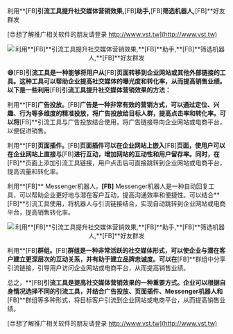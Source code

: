 利用**[FB]**引流工具提升社交媒体营销效果,**[FB]**助手,**[FB]**筛选机器人,**[FB]**好友群发

[😍想了解推广相关软件的朋友请登录 http://www.vst.tw](http://www.vst.tw)

 <center><img src="https://vst.tw/MP4/tuiguang/png/2.png" alt="利用**[FB]**引流工具提升社交媒体营销效果,**[FB]**助手,**[FB]**筛选机器人,**[FB]**好友群发"></center>

**😄**[FB]**引流工具是一种能够将用户从**[FB]**页面转移到企业网站或其他外部链接的工具。这种工具可以帮助企业提高社交媒体的曝光度和转化率，从而提高销售业绩。以下是一些利用**[FB]**引流工具提升社交媒体营销效果的方法：**

利用**[FB]**广告投放。**[FB]**广告是一种非常有效的营销方式，可以通过定位、兴趣、行为等多维度的精准投放，将广告投放给目标人群，提高点击率和转化率。可以将**[FB]**引流工具与广告投放结合使用，将广告链接导向企业网站或电商平台，以便促进销售。

利用**[FB]**页面插件。**[FB]**页面插件可以在企业网站上嵌入**[FB]**页面，使用户可以在企业网站上直接与**[FB]**进行互动，增加网站的互动性和用户留存率。同时，在**[FB]**页面上添加引流工具链接，用户点击后可直接跳转到企业网站或电商平台，提高流量和转化率。

利用**[FB]** Messenger机器人。**[FB]** Messenger机器人是一种自动回复工具，可以帮助企业更好地与潜在客户互动，提高沟通效率和便捷性。可以结合**[FB]**引流工具使用，将机器人与引流链接结合，实现自动跳转到企业网站或电商平台，提高销售转化率。

 <center><img src="https://vst.tw/MP4/tuiguang/png/4.png" alt="利用**[FB]**引流工具提升社交媒体营销效果,**[FB]**助手,**[FB]**筛选机器人,**[FB]**好友群发"></center>

利用**[FB]**群组。**[FB]**群组是一种非常活跃的社交媒体形式，可以使企业与潜在客户建立更深层次的互动关系，并有助于建立品牌忠诚度。可以在**[FB]**群组中分享引流链接，引导用户访问企业网站或电商平台，从而提高销售业绩。

总之，**[FB]**引流工具是提高社交媒体营销效果的一种重要方式。企业可以根据自身情况选择不同的引流工具，并结合广告投放、页面插件、Messenger机器人和**[FB]**群组等多种形式，将目标客户引流到企业网站或电商平台，从而提高销售业绩。

[😍想了解推广相关软件的朋友请登录 http://www.vst.tw](http://www.vst.tw)



